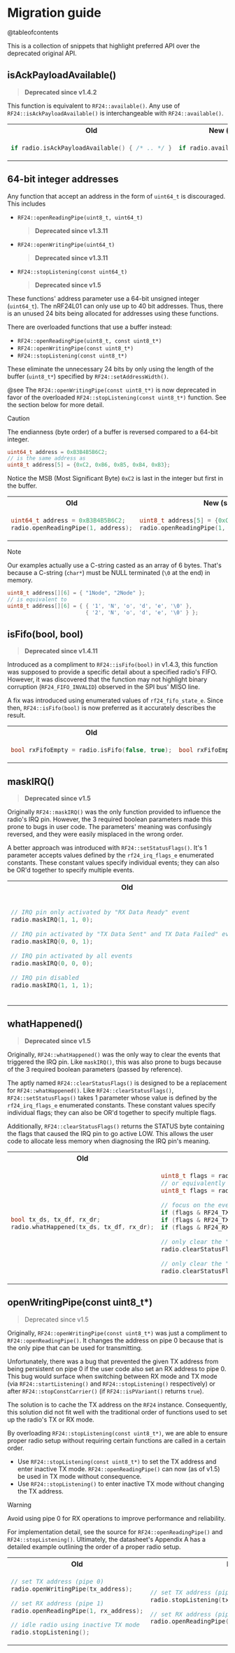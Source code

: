 # Migration guide

@tableofcontents

<!-- markdownlint-disable MD033 MD031 -->

This is a collection of snippets that highlight preferred API over the deprecated original API.

## isAckPayloadAvailable()

> **Deprecated since v1.4.2**

This function is equivalent to `RF24::available()`.
Any use of `RF24::isAckPayloadAvailable()` is interchangeable with `RF24::available()`.

<table><tr>
<th>Old</th>
<th>New (supported)</th>
</tr><tr><td>

```cpp
if radio.isAckPayloadAvailable() { /* .. */ }
```

</td><td>

```cpp
if radio.available() { /* .. */ }
```

</td></tr></table>

## 64-bit integer addresses

Any function that accept an address in the form of `uint64_t` is discouraged. This includes

- `RF24::openReadingPipe(uint8_t, uint64_t)`
   > **Deprecated since v1.3.11**
- `RF24::openWritingPipe(uint64_t)`
   > **Deprecated since v1.3.11**
- `RF24::stopListening(const uint64_t)`
   > **Deprecated since v1.5**

These functions' address parameter use a 64-bit unsigned integer (`uint64_t`).
The nRF24L01 can only use up to 40 bit addresses.
Thus, there is an unused 24 bits being allocated for addresses using these functions.

There are overloaded functions that use a buffer instead:

- `RF24::openReadingPipe(uint8_t, const uint8_t*)`
- `RF24::openWritingPipe(const uint8_t*)`
- `RF24::stopListening(const uint8_t*)`

These eliminate the unnecessary 24 bits by only using the length of the buffer (`uint8_t*`)
specified by `RF24::setAddressWidth()`.

@see The `RF24::openWritingPipe(const uint8_t*)` is now deprecated in favor of the
overloaded `RF24::stopListening(const uint8_t*)` function.
See the section below for more detail.

> [!CAUTION]
> The endianness (byte order) of a buffer is reversed compared to a 64-bit integer.
> ```c
> uint64_t address = 0xB3B4B5B6C2;
> // is the same address as
> uint8_t address[5] = {0xC2, 0xB6, 0xB5, 0xB4, 0xB3};
> ```
> Notice the MSB (Most Significant Byte) `0xC2` is last in the integer but first in the buffer.

<table><tr>
<th>Old</th>
<th>New (supported)</th>
</tr><tr><td>

```cpp
uint64_t address = 0xB3B4B5B6C2;
radio.openReadingPipe(1, address);
```

</td><td>

```cpp
uint8_t address[5] = {0xC2, 0xB6, 0xB5, 0xB4, 0xB3};
radio.openReadingPipe(1, address);
```

</td></tr></table>

> [!NOTE]
> Our examples actually use a C-string casted as an array of 6 bytes.
> That's because a C-string (`char*`) must be NULL terminated (`\0` at the end) in memory.
> ```c
> uint8_t address[][6] = { "1Node", "2Node" };
> // is equivalent to
> uint8_t address[][6] = { { '1', 'N', 'o', 'd', 'e', '\0' },
>                          { '2', 'N', 'o', 'd', 'e', '\0' } };
> ```

## isFifo(bool, bool)

> **Deprecated since v1.4.11**

Introduced as a compliment to `RF24::isFifo(bool)` in v1.4.3, this function was
supposed to provide a specific detail about a specified radio's FIFO. However, it was
discovered that the function may not highlight binary corruption (`RF24_FIFO_INVALID`)
observed in the SPI bus' MISO line.

A fix was introduced using enumerated values of `rf24_fifo_state_e`.
Since then, `RF24::isFifo(bool)` is now preferred as it accurately describes the result.

<table><tr>
<th>Old</th>
<th>New (supported)</th>
</tr><tr><td>

```cpp
bool rxFifoEmpty = radio.isFifo(false, true);
```

</td><td>

```cpp
bool rxFifoEmpty = radio.isFifo(false) == RF24_FIFO_EMPTY;
```

</td></tr></table>

## maskIRQ()

> **Deprecated since v1.5**

Originally `RF24::maskIRQ()` was the only function provided to influence the radio's IRQ pin.
However, the 3 required boolean parameters made this prone to bugs in user code.
The parameters' meaning was confusingly reversed, and they were easily misplaced in the wrong order.

A better approach was introduced with `RF24::setStatusFlags()`.
It's 1 parameter accepts values defined by the `rf24_irq_flags_e` enumerated constants.
These constant values specify individual events;
they can also be OR'd together to specify multiple events.

<table><tr>
<th>Old</th>
<th>New (supported)</th>
</tr><tr><td>

```cpp
// IRQ pin only activated by "RX Data Ready" event
radio.maskIRQ(1, 1, 0);

// IRQ pin activated by "TX Data Sent" and TX Data Failed" events
radio.maskIRQ(0, 0, 1);

// IRQ pin activated by all events
radio.maskIRQ(0, 0, 0);

// IRQ pin disabled
radio.maskIRQ(1, 1, 1);
```

</td><td>

```cpp
// IRQ pin only activated by "RX Data Ready" event
radio.setStatusFlags(RF24_RX_DR);

// IRQ pin activated by "TX Data Sent" and TX Data Failed" events
radio.setStatusFlags(RF24_TX_DS | RF24_TX_DF);

// IRQ pin activated by all events
radio.setStatusFlags(RF24_IRQ_ALL);

// IRQ pin disabled
radio.setStatusFlags(RF24_IRQ_NONE);
// or equivalently
radio.setStatusFlags();
```

</td></tr></table>

## whatHappened()

> **Deprecated since v1.5**

Originally, `RF24::whatHappened()` was the only way to clear the events that triggered the IRQ pin.
Like `maskIRQ()`, this was also prone to bugs because of the 3 required boolean parameters
(passed by reference).

The aptly named `RF24::clearStatusFlags()` is designed to be a replacement for `RF24::whatHappened()`.
Like `RF24::clearStatusFlags()`, `RF24::setStatusFlags()` takes 1 parameter whose value is defined by
the `rf24_irq_flags_e` enumerated constants. These constant values specify individual flags;
they can also be OR'd together to specify multiple flags.

Additionally, `RF24::clearStatusFlags()` returns the STATUS byte containing the flags that
caused the IRQ pin to go active LOW.
This allows the user code to allocate less memory when diagnosing the IRQ pin's meaning.

<table><tr>
<th>Old</th>
<th>New (supported)</th>
</tr><tr><td>

```cpp
bool tx_ds, tx_df, rx_dr;
radio.whatHappened(tx_ds, tx_df, rx_dr);
```

</td><td>

```cpp
uint8_t flags = radio.clearStatusFlags();
// or equivalently
uint8_t flags = radio.clearStatusFlags(RF24_IRQ_ALL);

// focus on the events you care about
if (flags & RF24_TX_DS) { /* TX data sent */ }
if (flags & RF24_TX_DF) { /* TX data failed to send */ }
if (flags & RF24_RX_DR) { /* RX data is in the RX FIFO */ }

// only clear the "TX Data Sent" and TX Data Failed" events
radio.clearStatusFlags(RF24_TX_DS | RF24_TX_DF);

// only clear the "RX Data Ready" event
radio.clearStatusFlags(RF24_RX_DR);
```

</td></tr></table>

## openWritingPipe(const uint8_t*)

> Deprecated since v1.5

Originally, `RF24::openWritingPipe(const uint8_t*)` was just a compliment to
`RF24::openReadingPipe()`.
It changes the address on pipe 0 because that is the only pipe that can be
used for transmitting.

Unfortunately, there was a bug that prevented the given TX address from being
persistent on pipe 0 if the user code also set an RX address to pipe 0.
This bug would surface when switching between RX mode and TX mode (via
`RF24::startListening()` and `RF24::stopListening()` respectively) or after
`RF24::stopConstCarrier()` (if `RF24::isPVariant()` returns `true`).

The solution is to cache the TX address on the `RF24` instance.
Consequently, this solution did not fit well with the traditional order of
functions used to set up the radio's TX or RX mode.

By overloading `RF24::stopListening(const uint8_t*)`, we are able to ensure proper radio
setup without requiring certain functions are called in a certain order.

- Use `RF24::stopListening(const uint8_t*)` to set the TX address and enter inactive TX mode.
  `RF24::openReadingPipe()` can now (as of v1.5) be used in TX mode without consequence.
- Use `RF24::stopListening()` to enter inactive TX mode without changing the TX address.

> [!warning]
> Avoid using pipe 0 for RX operations to improve performance and reliability.
>
> For implementation detail, see the source for `RF24::openReadingPipe()` and
> `RF24::stopListening()`. Ultimately, the datasheet's Appendix A has a detailed
> example outlining the order of a proper radio setup.

<table><tr>
<th>Old</th>
<th>New (supported)</th>
</tr><tr><td>

```cpp
// set TX address (pipe 0)
radio.openWritingPipe(tx_address);

// set RX address (pipe 1)
radio.openReadingPipe(1, rx_address);

// idle radio using inactive TX mode
radio.stopListening();
```

</td><td>

```cpp
// set TX address (pipe 0)
radio.stopListening(tx_address); // enters inactive TX mode

// set RX address (pipe 1)
radio.openReadingPipe(1, rx_address);
```

</td></tr></table>

